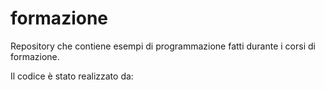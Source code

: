# formazione

Repository che contiene esempi di programmazione fatti durante i corsi di formazione.

Il codice è stato realizzato da: